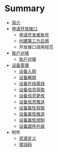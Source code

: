 # Summary

* [简介](README.md)
* [申请开放接口](apply_for_open_api.md)
   * [申请开发者账号](申请开发者账号.md)
   * [创建第三方应用](创建第三方应用.md)
   * 开放接口调用规范
* [账户对接](account_manage.md)
   * [账户对接](account_transf.md)
* [设备管理](device_manage.md)
   * [设备入网](设备入网.md)
   * [设备解绑](device_unbind.md)
   * [设备在线离线](device_online_offline.md)
   * [设备信息获取](she_bei_xin_xi_huo_qu.md)
   * [设备信息更改](device_info_update.md)
   * [设备信息推送](device_info_push.md)
   * [设备属性获取](device_resource_get.md)
   * [设备属性推送](设备属性上报.md)
   * [设备属性控制](设备控制.md)
   * [设备固件升级](设备固件升级.md)
* 附件
   * [资源定义](resource_definition.md)
   * [错误码](error_code.md)

